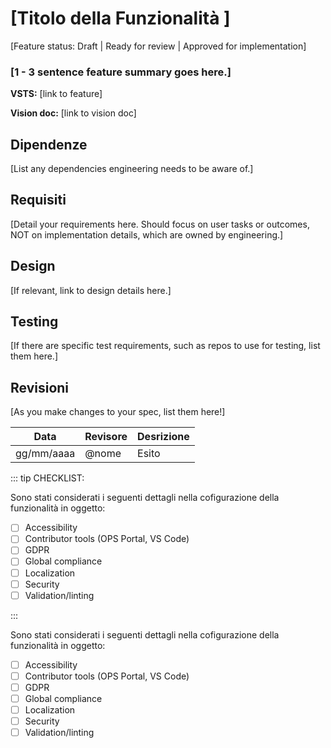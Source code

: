 # [Titolo della Funzionalità ] <Badge text="Approved for implementation" type="success"/>




[Feature status: Draft | Ready for review | Approved for implementation]

### [1 - 3 sentence feature summary goes here.]

**VSTS:** [link to feature]

**Vision doc:** [link to vision doc]

## Dipendenze

[List any dependencies engineering needs to be aware of.]

## Requisiti

[Detail your requirements here. Should focus on user tasks or outcomes, NOT on implementation details, which are owned by engineering.]

## Design

[If relevant, link to design details here.]

## Testing

[If there are specific test requirements, such as repos to use for testing, list them here.]

## Revisioni

[As you make changes to your spec, list them here!]

| Data | Revisore |Desrizione | 
| ---- | -------- | ----- |
| gg/mm/aaaa | @nome | Esito | 



::: tip CHECKLIST: 

 Sono stati considerati i seguenti dettagli nella cofigurazione della funzionalità in oggetto:

- [ ] Accessibility
- [ ] Contributor tools (OPS Portal, VS Code)
- [ ] GDPR
- [ ] Global compliance
- [ ] Localization
- [ ] Security
- [ ] Validation/linting

:::



Sono stati considerati i seguenti dettagli nella cofigurazione della funzionalità in oggetto:   

- [ ] Accessibility
- [ ] Contributor tools (OPS Portal, VS Code)
- [ ] GDPR
- [ ] Global compliance
- [ ] Localization
- [ ] Security
- [ ] Validation/linting
